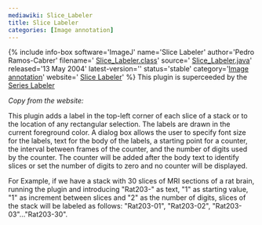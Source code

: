 ```yaml
---
mediawiki: Slice_Labeler
title: Slice Labeler
categories: [Image annotation]
---
```


{% include info-box software='ImageJ' name='Slice Labeler' author='Pedro Ramos-Cabrer' filename=' [Slice\_Labeler.class](/ij/plugins/download/Slice_Labeler.class)' source=' [Slice\_Labeler.java](/ij/plugins/download/Slice_Labeler.java)' released='13 May 2004' latest-version='' status='stable' category='[Image annotation](/plugin-index#image-annotation)' website=' [Slice Labeler](/ij/plugins/slice-labeler.html)' %} This plugin is superceeded by the [Series Labeler](/plugins/series-labeler)

*Copy from the website:*

This plugin adds a label in the top-left corner of each slice of a stack or to the location of any rectangular selection. The labels are drawn in the current foreground color. A dialog box allows the user to specify font size for the labels, text for the body of the labels, a starting point for a counter, the interval between frames of the counter, and the number of digits used by the counter. The counter will be added after the body text to identify slices or set the number of digits to zero and no counter will be displayed.

For Example, if we have a stack with 30 slices of MRI sections of a rat brain, running the plugin and introducing "Rat203-" as text, "1" as starting value, "1" as increment between slices and "2" as the number of digits, slices of the stack will be labeled as follows: "Rat203-01", "Rat203-02", "Rat203-03"..."Rat203-30".

 
